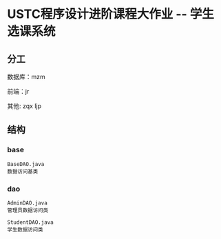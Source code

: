 # USTC程序设计进阶课程大作业 -- 学生选课系统

## 分工

数据库：mzm

前端：jr

其他: zqx ljp

## 结构

### base
    BaseDAO.java
    数据访问基类
### dao
    AdminDAO.java
    管理员数据访问类

    StudentDAO.java
    学生数据访问类
